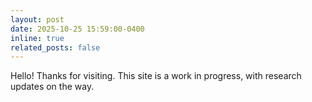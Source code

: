 ```yaml
---
layout: post
date: 2025-10-25 15:59:00-0400
inline: true
related_posts: false
---
```


Hello! Thanks for visiting. This site is a work in progress, with research updates on the way.
